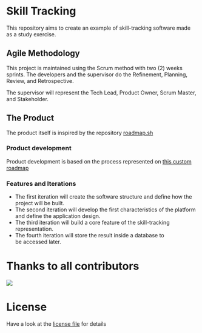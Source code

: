 # Skill Tracking

This repository aims to create an example of skill-tracking software made as a study exercise. 

## Agile Methodology
This project is maintained using the Scrum method with two (2) weeks sprints. The developers and the supervisor do the Refinement, Planning, Review, and Retrospective.

The supervisor will represent the Tech Lead, Product Owner, Scrum Master, and Stakeholder.

## The Product
The product itself is inspired by the repository [roadmap.sh](https://roadmap.sh/) 

### Product development
Product development is based on the process represented on [this custom roadmap](https://roadmap.sh/r?id=65889a0f54b577105138dda8)

### Features and Iterations
- The first iteration will create the software structure and define how the project will be built.
- The second iteration will develop the first characteristics of the platform and define the application design.
- The third iteration will build a core feature of the skill-tracking representation.
- The fourth iteration will store the result inside a database to be accessed later.

# Thanks to all contributors
 <a href = "https://github.com/malaguth/skill-tracking/graphs/contributors">
   <img src = "https://contrib.rocks/image?repo=malaguth/skill-tracking"/>
 </a>
 
# License
Have a look at the [license file](./license) for details
